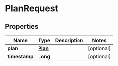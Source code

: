 
# PlanRequest

## Properties
Name | Type | Description | Notes
------------ | ------------- | ------------- | -------------
**plan** | [**Plan**](Plan.md) |  |  [optional]
**timestamp** | **Long** |  |  [optional]



